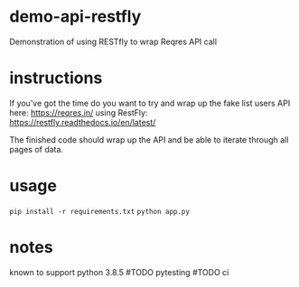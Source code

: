 # demo-api-restfly
Demonstration of using RESTfly to wrap Reqres API call

# instructions
If you've got the time do you want to try and wrap up the fake list users API here: https://reqres.in/ using RestFly: https://restfly.readthedocs.io/en/latest/

The finished code should wrap up the API and be able to iterate through all pages of data.

# usage
`pip install -r requirements.txt`
`python app.py`

# notes
known to support python 3.8.5
#TODO pytesting
#TODO ci
